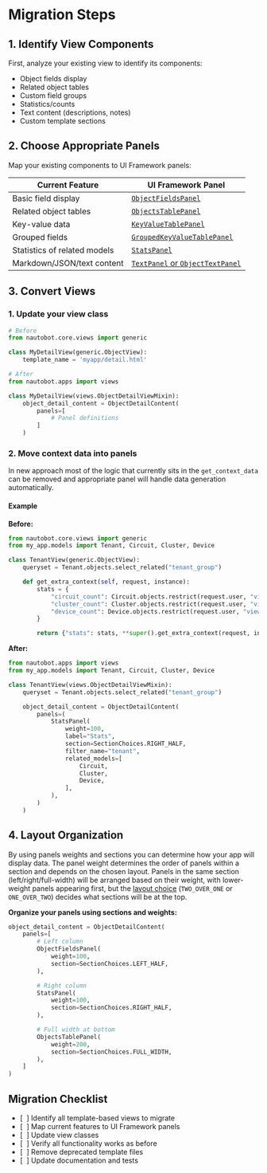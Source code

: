 # Migration Steps

## 1. Identify View Components

First, analyze your existing view to identify its components:

- Object fields display
- Related object tables
- Custom field groups
- Statistics/counts
- Text content (descriptions, notes)
- Custom template sections

## 2. Choose Appropriate Panels

Map your existing components to UI Framework panels:

| Current Feature              | UI Framework Panel                                                                                 |
|------------------------------|----------------------------------------------------------------------------------------------------|
| Basic field display          | [`ObjectFieldsPanel`](../../../core/ui-component-framework.md#1-objectfieldspanel)                 |
| Related object tables        | [`ObjectsTablePanel`](../../../core/ui-component-framework.md#8-objectstablepanel)                 |
| Key-value data               | [`KeyValueTablePanel`](../../../core/ui-component-framework.md#1-objectfieldspanel)                |
| Grouped fields               | [`GroupedKeyValueTablePanel`](../../../core/ui-component-framework.md#3-groupedkeyvaluetablepanel) |
| Statistics of related models | [`StatsPanel`](../../../core/ui-component-framework.md#4-statspanel)                               |
| Markdown/JSON/text content   | [`TextPanel` or `ObjectTextPanel`](../../../core/ui-component-framework.md#basetextpanel)          |

## 3. Convert Views

### 1. Update your view class

```python
# Before
from nautobot.core.views import generic

class MyDetailView(generic.ObjectView):
    template_name = 'myapp/detail.html'

# After
from nautobot.apps import views

class MyDetailView(views.ObjectDetailViewMixin):
    object_detail_content = ObjectDetailContent(
        panels=[
            # Panel definitions
        ]
    )
```

### 2. Move context data into panels

In new approach most of the logic that currently sits in the `get_context_data` can be removed
and appropriate panel will handle data generation automatically.

#### Example

**Before:**

```python title="views.py"
from nautobot.core.views import generic
from my_app.models import Tenant, Circuit, Cluster, Device

class TenantView(generic.ObjectView):
    queryset = Tenant.objects.select_related("tenant_group")

    def get_extra_context(self, request, instance):
        stats = {
            "circuit_count": Circuit.objects.restrict(request.user, "view").filter(tenant=instance).count(),
            "cluster_count": Cluster.objects.restrict(request.user, "view").filter(tenant=instance).count(),
            "device_count": Device.objects.restrict(request.user, "view").filter(tenant=instance).count(),
        }

        return {"stats": stats, **super().get_extra_context(request, instance)}
```

**After:**

```python title="views.py"
from nautobot.apps import views
from my_app.models import Tenant, Circuit, Cluster, Device

class TenantView(views.ObjectDetailViewMixin):
    queryset = Tenant.objects.select_related("tenant_group")

    object_detail_content = ObjectDetailContent(
        panels=(
            StatsPanel(
                weight=100,
                label="Stats",
                section=SectionChoices.RIGHT_HALF,
                filter_name="tenant",
                related_models=[
                    Circuit,
                    Cluster,
                    Device,
                ],
            ),
        )
    )
```

## 4. Layout Organization

By using panels weights and sections you can determine how your app will display data.
The panel weight determines the order of panels within a section and depends on the chosen layout.
Panels in the same section (left/right/full-width) will be arranged based on their weight,
with lower-weight panels appearing first,
but the [layout choice](../../../../code-reference/nautobot/apps/ui.md#nautobot.apps.ui.SectionChoices)
(`TWO_OVER_ONE` or `ONE_OVER_TWO`)
decides what sections will be at the top.

**Organize your panels using sections and weights:**

```python
object_detail_content = ObjectDetailContent(
    panels=[
        # Left column
        ObjectFieldsPanel(
            weight=100,
            section=SectionChoices.LEFT_HALF,
        ),

        # Right column
        StatsPanel(
            weight=100,
            section=SectionChoices.RIGHT_HALF,
        ),

        # Full width at bottom
        ObjectsTablePanel(
            weight=200,
            section=SectionChoices.FULL_WIDTH,
        ),
    ]
)
```

## Migration Checklist

- [&nbsp;&nbsp;] Identify all template-based views to migrate
- [&nbsp;&nbsp;] Map current features to UI Framework panels
- [&nbsp;&nbsp;] Update view classes
- [&nbsp;&nbsp;] Verify all functionality works as before
- [&nbsp;&nbsp;] Remove deprecated template files
- [&nbsp;&nbsp;] Update documentation and tests
